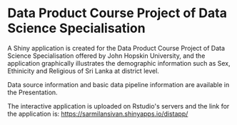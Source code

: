 # Data Product Course Project of Data Science Specialisation

A Shiny application is created for the Data Product Course Project of Data Science Specialisation offered by John Hopskin University, and the application graphically illustrates the demographic information such as Sex, Ethinicity and Religious of Sri Lanka at district level.

Data source information and basic data pipeline information are available in the Presentation.

The interactive application is uploaded on Rstudio's servers and the link for the application is: https://sarmilansivan.shinyapps.io/distapp/
